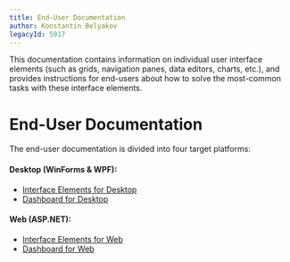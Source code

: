 ```yaml
---
title: End-User Documentation
author: Konstantin Belyakov
legacyId: 5917
---
```


This documentation contains information on individual user interface elements (such as grids, navigation panes, data editors, charts, etc.), and provides instructions for end-users about how to solve the most-common tasks with these interface elements.

# End-User Documentation

The end-user documentation is divided into four target platforms:

#### Desktop (WinForms & WPF):
* [Interface Elements for Desktop](interface-elements-for-desktop/articles/index.md)
* [Dashboard for Desktop](dashboard-for-desktop/articles/index.md)

#### Web (ASP.NET):
* [Interface Elements for Web](interface-elements-for-web/articles/index.md)
* [Dashboard for Web](dashboard-for-web/articles/index.md)
